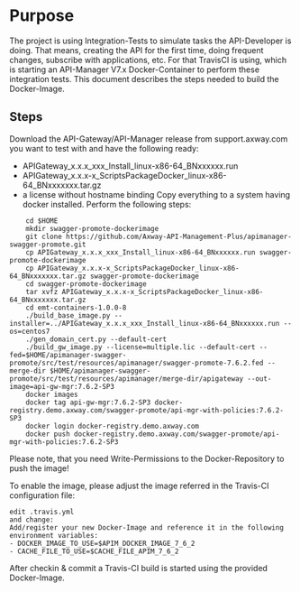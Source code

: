 
# Purpose
The project is using Integration-Tests to simulate tasks the API-Developer is doing. That means, creating the API for the first time, doing frequent changes, subscribe with applications, etc. 
For that TravisCI is using, which is starting an API-Manager V7.x Docker-Container to perform these integration tests. This document describes the steps needed to build the Docker-Image.

## Steps
Download the API-Gateway/API-Manager release from support.axway.com you want to test with and have the following ready:
- APIGateway_x.x.x_xxx_Install_linux-x86-64_BNxxxxxx.run
- APIGateway_x.x.x-x_ScriptsPackageDocker_linux-x86-64_BNxxxxxxx.tar.gz
- a license without hostname binding
Copy everything to a system having docker installed. 
Perform the following steps:
```
    cd $HOME
    mkdir swagger-promote-dockerimage
    git clone https://github.com/Axway-API-Management-Plus/apimanager-swagger-promote.git
    cp APIGateway_x.x.x_xxx_Install_linux-x86-64_BNxxxxxx.run swagger-promote-dockerimage
    cp APIGateway_x.x.x-x_ScriptsPackageDocker_linux-x86-64_BNxxxxxxx.tar.gz swagger-promote-dockerimage
    cd swagger-promote-dockerimage
    tar xvfz APIGateway_x.x.x-x_ScriptsPackageDocker_linux-x86-64_BNxxxxxxx.tar.gz
    cd emt-containers-1.0.0-8
    ./build_base_image.py --installer=../APIGateway_x.x.x_xxx_Install_linux-x86-64_BNxxxxxx.run --os=centos7
    ./gen_domain_cert.py --default-cert
    ./build_gw_image.py --license=multiple.lic --default-cert --fed=$HOME/apimanager-swagger-promote/src/test/resources/apimanager/swagger-promote-7.6.2.fed --merge-dir $HOME/apimanager-swagger-promote/src/test/resources/apimanager/merge-dir/apigateway --out-image=api-gw-mgr:7.6.2-SP3
    docker images
    docker tag api-gw-mgr:7.6.2-SP3 docker-registry.demo.axway.com/swagger-promote/api-mgr-with-policies:7.6.2-SP3
    docker login docker-registry.demo.axway.com
    docker push docker-registry.demo.axway.com/swagger-promote/api-mgr-with-policies:7.6.2-SP3
```

Please note, that you need Write-Permissions to the Docker-Repository to push the image!

To enable the image, please adjust the image referred in the Travis-CI configuration file:
```
edit .travis.yml
and change:
Add/register your new Docker-Image and reference it in the following environment variables:
- DOCKER_IMAGE_TO_USE=$APIM_DOCKER_IMAGE_7_6_2
- CACHE_FILE_TO_USE=$CACHE_FILE_APIM_7_6_2
```
After checkin & commit a Travis-CI build is started using the provided Docker-Image.
